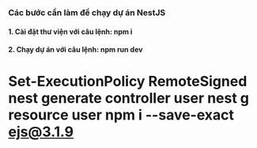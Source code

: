 ### Các bước cần làm để chạy dự án NestJS

#### 1. Cài đặt thư viện với câu lệnh: npm i
#### 2. Chạy dự án với câu lệnh: npm run dev

Set-ExecutionPolicy RemoteSigned
nest generate controller user
nest g resource user
npm i --save-exact ejs@3.1.9
=================

